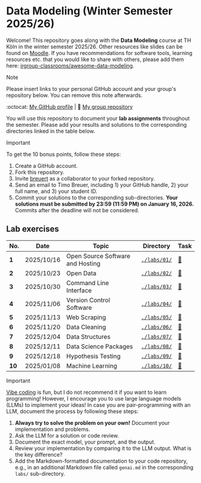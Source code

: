 # Data Modeling (Winter Semester 2025/26)

Welcome! This repository goes along with the **Data Modeling** course at TH Köln in the winter semester 2025/26. Other resources like slides can be found on [Moodle](https://elearning.iws.th-koeln.de/moodle/course/view.php?id=2818). If you have recommendations for software tools, learning resources etc. that you would like to share with others, please add them here: [irgroup-classrooms/awesome-data-modeling](https://github.com/irgroup-classrooms/awesome-data-modeling).

> [!NOTE]
> Please insert links to your personal GitHub account and your group's repository below. You can remove this note afterwards.

:octocat: [My GitHub profile](https://github.com/JoK28) | :busts_in_silhouette: [My group repository]()

You will use this repository to document your **lab assignments** throughout the semester. Please add your results and solutions to the corresponding directories linked in the table below.

> [!IMPORTANT]
> To get the 10 bonus points, follow these steps:
> 1. Create a GitHub account. 
> 2. Fork this repository.
> 3. Invite [breuert](https://github.com/breuert/) as a collaborator to your forked repository.
> 4. Send an email to Timo Breuer, including 1) your GitHub handle, 2) your full name, and 3) your student ID. 
> 5. Commit your solutions to the corresponding sub-directories. **Your solutions must be submitted by 23:59 (11:59 PM) on January 16, 2026.** Commits after the deadline will not be considered.

## Lab exercises

| No. | Date | Topic | Directory | Task |
| --- | ---| --- | --- | --- |
| **1** | 2025/10/16 | Open Source Software and Hosting | [`./labs/01/`](./labs/01/) | [:link:](https://gist.github.com/breuert/881ad6d93aa5027c3cb7217e6ec90941) |
| **2** | 2025/10/23 | Open Data | [`./labs/02/`](./labs/02/) | [:link:](https://gist.github.com/breuert/02fcce56cb75cc75e1105f491a2f6e84) |
| **3** | 2025/10/30 | Command Line Interface | [`./labs/03/`](./labs/03/) | [:link:](https://gist.github.com/breuert/4e2ce2387332807c5e767d2793952540) |
| **4** | 2025/11/06 | Version Control Software | [`./labs/04/`](./labs/04/) | [:link:](https://gist.github.com/breuert/4f0345a6478d286f7e45d06dea75c3f4) |
| **5** | 2025/11/13 | Web Scraping | [`./labs/05/`](./labs/05/) | [:link:](https://gist.github.com/breuert/6853f8d1d8c83bdf85c7be74c75ff401) |
| **6** | 2025/11/20 | Data Cleaning | [`./labs/06/`](./labs/06/) | [:link:](https://gist.github.com/breuert/6dc30144c36a849b31d54ac65405405e) |
| **7** | 2025/12/04 | Data Structures | [`./labs/07/`](./labs/07/) | [:link:](https://gist.github.com/breuert/c4ab7ef1bdc2ef4da3aba9b14e99a3f6) |
| **8** | 2025/12/11 | Data Science Packages | [`./labs/08/`](./labs/08/) | [:link:](https://gist.github.com/breuert/859c67cd96437e90fb39f94d12f6bb7c) |
| **9** | 2025/12/18 | Hypothesis Testing | [`./labs/09/`](./labs/09/) | [:link:](https://gist.github.com/breuert/2f4c0807fcd377b7bdba57c3872c4fb4) |
| **10** | 2025/01/08 | Machine Learning | [`./labs/10/`](./labs/10/) | [:link:](https://gist.github.com/breuert/00e13810eb3ec17e7a3701a935361474) |


> [!IMPORTANT]
> [Vibe coding](https://en.wikipedia.org/wiki/Vibe_coding) is fun, but I do not recommend it if you want to learn programming! However, I encourage you to use large language models (LLMs) to implement your ideas! In case you are pair-programming with an LLM, document the process by following these steps:
> 1. **Always try to solve the problem on your own!** Document your implementation and problems.
> 2. Ask the LLM for a solution or code review.
> 3. Document the exact model, your prompt, and the output.
> 4. Review your implementation by comparing it to the LLM output. What is the key difference?
> 5. Add the Markdown-formatted documentation to your code repository, e.g., in an additional Markdown file called `genai.md` in the corresponding `labs/` sub-directory.
